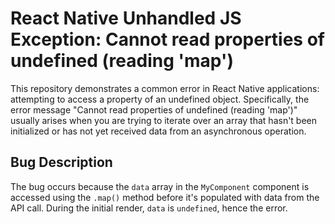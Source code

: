# React Native Unhandled JS Exception: Cannot read properties of undefined (reading 'map')

This repository demonstrates a common error in React Native applications: attempting to access a property of an undefined object.  Specifically, the error message "Cannot read properties of undefined (reading 'map')" usually arises when you are trying to iterate over an array that hasn't been initialized or has not yet received data from an asynchronous operation.

## Bug Description

The bug occurs because the `data` array in the `MyComponent` component is accessed using the `.map()` method before it's populated with data from the API call.  During the initial render, `data` is `undefined`, hence the error.